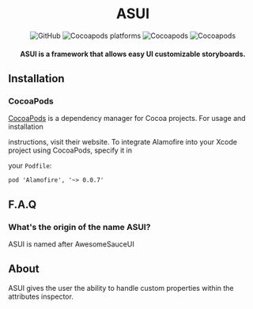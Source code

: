 
<div  align="center">
<h1>ASUI</h1>
<img  alt="GitHub"  src="https://img.shields.io/github/license/amclv/ASUI">
<img  alt="Cocoapods platforms"  src="https://img.shields.io/cocoapods/p/ASUI">
<img  alt="Cocoapods"  src="https://img.shields.io/cocoapods/v/ASUI">
<img  alt="Cocoapods" src="https://img.shields.io/github/contributors/amclv/ASUI">
<h4>ASUI is a framework that allows easy UI customizable storyboards.</h4>
</div>

<div>
<h2>Installation</h2>
<h3>CocoaPods</h3>

[CocoaPods](https://cocoapods.org/) is a dependency manager for Cocoa projects. For usage and installation

instructions, visit their website. To integrate Alamofire into your Xcode project using CocoaPods, specify it in

your `Podfile`:

    pod 'Alamofire', '~> 0.0.7'


<h2>F.A.Q</h2>
<h3>What's the origin of the name ASUI?</h3>
ASUI is named after AwesomeSauceUI

<h2>About</h2>
ASUI gives the user the ability to handle custom properties within the attributes inspector.
</div>
